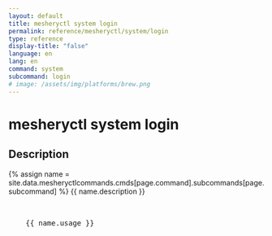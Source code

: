 ```yaml
---
layout: default
title: mesheryctl system login
permalink: reference/mesheryctl/system/login
type: reference
display-title: "false"
language: en
lang: en
command: system
subcommand: login
# image: /assets/img/platforms/brew.png
---
```


<!-- Copy this template to create individual doc pages for each mesheryctl commands -->

<!-- Name of the command -->
# mesheryctl system login

## Description 

{% assign name = site.data.mesheryctlcommands.cmds[page.command].subcommands[page.subcommand] %}
{{ name.description }}


<!-- Basic usage of the command -->
<pre class="codeblock-pre">
  <div class="codeblock">
    {{ name.usage }} 
  </div>
</pre> 

<!-- All possible example use cases of the command -->
<!-- ## Examples -->

<!-- {% for subcommand_hash in site.data.mesheryctlcommands.lifecycle.system.login.command %}{% assign subcommand = subcommand_hash[1] %}
{{ subcommand.description }}
<pre class="codeblock-pre">
  <div class="codeblock">
  {{ subcommand.usage }}
  </div>
</pre>
{% endfor %}
{% for flag_hash in site.data.mesheryctlcommands.lifecycle.system.login.flags %}{% assign flag = flag_hash[1] %}
{{ flag.description }}
<pre class="codeblock-pre">
  <div class="codeblock">
  {{ flag.usage }}
  </div>
</pre>
{% endfor %}
<br/> -->